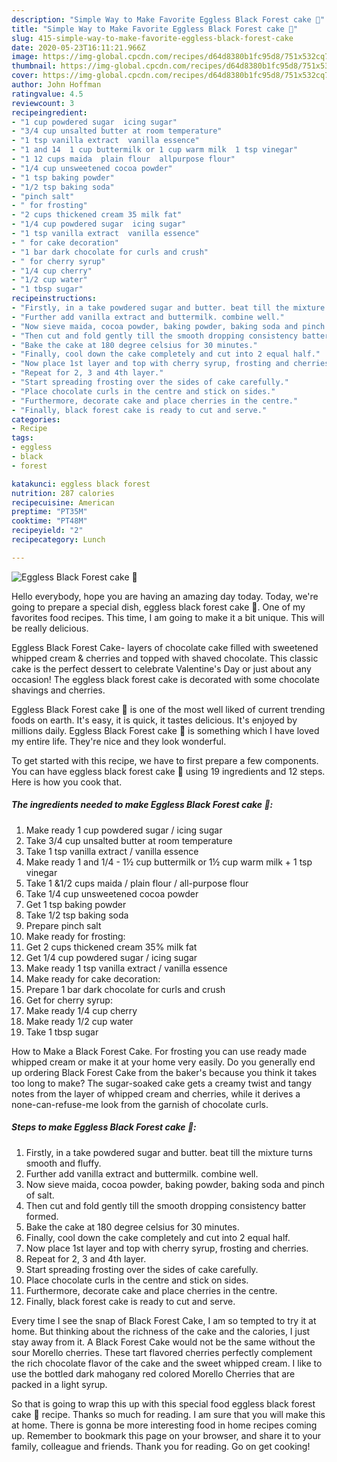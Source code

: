 ```yaml
---
description: "Simple Way to Make Favorite Eggless Black Forest cake 🎂"
title: "Simple Way to Make Favorite Eggless Black Forest cake 🎂"
slug: 415-simple-way-to-make-favorite-eggless-black-forest-cake
date: 2020-05-23T16:11:21.966Z
image: https://img-global.cpcdn.com/recipes/d64d8380b1fc95d8/751x532cq70/eggless-black-forest-cake-🎂-recipe-main-photo.jpg
thumbnail: https://img-global.cpcdn.com/recipes/d64d8380b1fc95d8/751x532cq70/eggless-black-forest-cake-🎂-recipe-main-photo.jpg
cover: https://img-global.cpcdn.com/recipes/d64d8380b1fc95d8/751x532cq70/eggless-black-forest-cake-🎂-recipe-main-photo.jpg
author: John Hoffman
ratingvalue: 4.5
reviewcount: 3
recipeingredient:
- "1 cup powdered sugar  icing sugar"
- "3/4 cup unsalted butter at room temperature"
- "1 tsp vanilla extract  vanilla essence"
- "1 and 14  1 cup buttermilk or 1 cup warm milk  1 tsp vinegar"
- "1 12 cups maida  plain flour  allpurpose flour"
- "1/4 cup unsweetened cocoa powder"
- "1 tsp baking powder"
- "1/2 tsp baking soda"
- "pinch salt"
- " for frosting"
- "2 cups thickened cream 35 milk fat"
- "1/4 cup powdered sugar  icing sugar"
- "1 tsp vanilla extract  vanilla essence"
- " for cake decoration"
- "1 bar dark chocolate for curls and crush"
- " for cherry syrup"
- "1/4 cup cherry"
- "1/2 cup water"
- "1 tbsp sugar"
recipeinstructions:
- "Firstly, in a take powdered sugar and butter. beat till the mixture turns smooth and fluffy."
- "Further add vanilla extract and buttermilk. combine well."
- "Now sieve maida, cocoa powder, baking powder, baking soda and pinch of salt."
- "Then cut and fold gently till the smooth dropping consistency batter formed."
- "Bake the cake at 180 degree celsius for 30 minutes."
- "Finally, cool down the cake completely and cut into 2 equal half."
- "Now place 1st layer and top with cherry syrup, frosting and cherries."
- "Repeat for 2, 3 and 4th layer."
- "Start spreading frosting over the sides of cake carefully."
- "Place chocolate curls in the centre and stick on sides."
- "Furthermore, decorate cake and place cherries in the centre."
- "Finally, black forest cake is ready to cut and serve."
categories:
- Recipe
tags:
- eggless
- black
- forest

katakunci: eggless black forest 
nutrition: 287 calories
recipecuisine: American
preptime: "PT35M"
cooktime: "PT48M"
recipeyield: "2"
recipecategory: Lunch

---
```



![Eggless Black Forest cake 🎂](https://img-global.cpcdn.com/recipes/d64d8380b1fc95d8/751x532cq70/eggless-black-forest-cake-🎂-recipe-main-photo.jpg)

Hello everybody, hope you are having an amazing day today. Today, we're going to prepare a special dish, eggless black forest cake 🎂. One of my favorites food recipes. This time, I am going to make it a bit unique. This will be really delicious.

Eggless Black Forest Cake- layers of chocolate cake filled with sweetened whipped cream &amp; cherries and topped with shaved chocolate. This classic cake is the perfect dessert to celebrate Valentine&#39;s Day or just about any occasion! The eggless black forest cake is decorated with some chocolate shavings and cherries.

Eggless Black Forest cake 🎂 is one of the most well liked of current trending foods on earth. It's easy, it is quick, it tastes delicious. It's enjoyed by millions daily. Eggless Black Forest cake 🎂 is something which I have loved my entire life. They're nice and they look wonderful.


To get started with this recipe, we have to first prepare a few components. You can have eggless black forest cake 🎂 using 19 ingredients and 12 steps. Here is how you cook that.

<!--inarticleads1-->

##### The ingredients needed to make Eggless Black Forest cake 🎂:

1. Make ready 1 cup powdered sugar / icing sugar
1. Take 3/4 cup unsalted butter at room temperature
1. Take 1 tsp vanilla extract / vanilla essence
1. Make ready 1 and 1/4 - 1½ cup buttermilk or 1½ cup warm milk + 1 tsp vinegar
1. Take 1 &amp;1/2 cups maida / plain flour / all-purpose flour
1. Take 1/4 cup unsweetened cocoa powder
1. Get 1 tsp baking powder
1. Take 1/2 tsp baking soda
1. Prepare pinch salt
1. Make ready  for frosting:
1. Get 2 cups thickened cream 35% milk fat
1. Get 1/4 cup powdered sugar / icing sugar
1. Make ready 1 tsp vanilla extract / vanilla essence
1. Make ready  for cake decoration:
1. Prepare 1 bar dark chocolate for curls and crush
1. Get  for cherry syrup:
1. Make ready 1/4 cup cherry
1. Make ready 1/2 cup water
1. Take 1 tbsp sugar


How to Make a Black Forest Cake. For frosting you can use ready made whipped cream or make it at your home very easily. Do you generally end up ordering Black Forest Cake from the baker&#39;s because you think it takes too long to make? The sugar-soaked cake gets a creamy twist and tangy notes from the layer of whipped cream and cherries, while it derives a none-can-refuse-me look from the garnish of chocolate curls. 

<!--inarticleads2-->

##### Steps to make Eggless Black Forest cake 🎂:

1. Firstly, in a take powdered sugar and butter. beat till the mixture turns smooth and fluffy.
1. Further add vanilla extract and buttermilk. combine well.
1. Now sieve maida, cocoa powder, baking powder, baking soda and pinch of salt.
1. Then cut and fold gently till the smooth dropping consistency batter formed.
1. Bake the cake at 180 degree celsius for 30 minutes.
1. Finally, cool down the cake completely and cut into 2 equal half.
1. Now place 1st layer and top with cherry syrup, frosting and cherries.
1. Repeat for 2, 3 and 4th layer.
1. Start spreading frosting over the sides of cake carefully.
1. Place chocolate curls in the centre and stick on sides.
1. Furthermore, decorate cake and place cherries in the centre.
1. Finally, black forest cake is ready to cut and serve.


Every time I see the snap of Black Forest Cake, I am so tempted to try it at home. But thinking about the richness of the cake and the calories, I just stay away from it. A Black Forest Cake would not be the same without the sour Morello cherries. These tart flavored cherries perfectly complement the rich chocolate flavor of the cake and the sweet whipped cream. I like to use the bottled dark mahogany red colored Morello Cherries that are packed in a light syrup. 

So that is going to wrap this up with this special food eggless black forest cake 🎂 recipe. Thanks so much for reading. I am sure that you will make this at home. There is gonna be more interesting food in home recipes coming up. Remember to bookmark this page on your browser, and share it to your family, colleague and friends. Thank you for reading. Go on get cooking!

